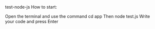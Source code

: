 test-node-js
How to start:

Open the terminal and use the command cd app
Then node test.js
Write your code and press Enter
